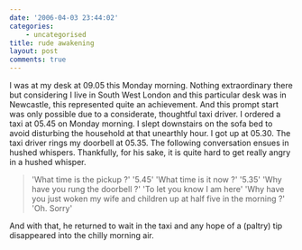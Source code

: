 ```yaml
---
date: '2006-04-03 23:44:02'
categories:
    - uncategorised
title: rude awakening
layout: post
comments: true
---
```

I was at my desk at 09.05 this Monday morning. Nothing extraordinary
there but considering I live in South West London and this particular
desk was in Newcastle, this represented quite an achievement. And this
prompt start was only possible due to a considerate, thoughtful taxi
driver. I ordered a taxi at 05.45 on Monday morning. I slept downstairs
on the sofa bed to avoid disturbing the household at that unearthly
hour. I got up at 05.30. The taxi driver rings my doorbell at 05.35. The
following conversation ensues in hushed whispers. Thankfully, for his
sake, it is quite hard to get really angry in a hushed whisper.
> 'What time is the pickup ?' '5.45' 'What time is it now ?' '5.35' 'Why
> have you rung the doorbell ?' 'To let you know I am here' 'Why have
> you just woken my wife and children up at half five in the morning ?'
> 'Oh. Sorry'

And with that, he returned to wait in the taxi and any hope of a
(paltry) tip disappeared into the chilly morning air.
